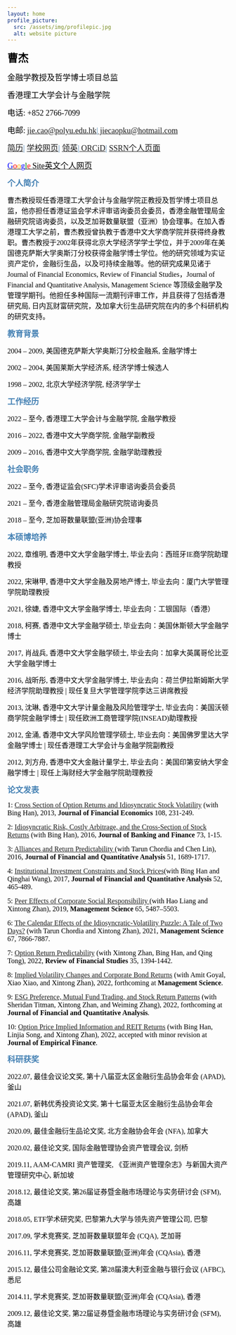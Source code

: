 ```yaml
---
layout: home
profile_picture:
  src: /assets/img/profilepic.jpg
  alt: website picture
---
```



<p>
<b><font color="Black" face="微软正黑" size=5 class="aa">曹杰</font></b>
</p>
<p>
<font color="Black" face="微软正黑" size=4 class="aa">金融学教授及哲学博士项目总监</font>
</p>
<p>
<font color="Black" face="微软正黑" size=4 class="aa">香港理工大学会计与金融学院</font>
</p>
<p>
<font color="Black" face="微软正黑" size=4 class="aa">电话: +852 2766-7099</font>
</p>
<p>
<font color="Black" face="微软正黑" size=4>电邮:</font>
<font color="SteelBlue" face="微软正黑" size=4><a href="mailto: jie.cao@polyu.edu.hk">jie.cao@polyu.edu.hk</a>|<a href="mailto: jiecaopku@hotmail.com"> jiecaopku@hotmail.com</a></font>
</p>

<p>
<font color="SteelBlue" face="微软正黑" size=4><a href="https://www.dropbox.com/s/rhd9f8esipm2cnx/JieCao_CVJuly2022.pdf?dl=0" target="_blank">简历</a>|
<a href="https://www.polyu.edu.hk/af/people/academic-staff/prof-jie-cao/" target="_blank">学校网页</a>|
<a href="https://hk.linkedin.com/in/jie-jay-cao">领英</a>|<a href="https://orcid.org/0000-0002-5245-8895" target="_blank"> ORCiD</a>|
<a href="https://papers.ssrn.com/sol3/cf_dev/AbsByAuth.cfm?per_id=549950" target="_blank">SSRN个人页面 </a></font>
</p>

<p>
<a href="https://sites.google.com/site/jiejaycao" target="_blank">
<font color="Blue" face="微软正黑" size=4>G</font><font color="Red" face="微软正黑" size=4>o</font><font color="Orange" face="微软正黑" size=4>o</font><font color="Blue" face="微软正黑" size=4>g</font><font color="Green" face="微软正黑" size=4>l</font><font color="Red" face="微软正黑" size=4>e</font>
<font color="Black" face="微软正黑" size=4>Site英文个人网页</font>
</a>
</p>
  


<p>
<b><font color="SteelBlue" face="微软正黑" size=4 class="aa">个人简介</font></b>
</p>
<p>
<font color="black" face="微软正黑" size=3>曹杰教授现任香港理工大学会计与金融学院正教授及哲学博士项目总监，他亦担任香港证监会学术评审谘询委员会委员，香港金融管理局金融研究院谘询委员，以及芝加哥数量联盟（亚洲）协会理事。在加入香港理工大学之前，曹杰教授曾执教于香港中文大学商学院并获得终身教职。曹杰教授于2002年获得北京大学经济学学士学位，并于2009年在美国德克萨斯大学奥斯汀分校获得金融学博士学位。他的研究领域为实证资产定价，金融衍生品，以及可持续金融等。他的研究成果见诸于Journal of Financial Economics, Review of Financial Studies，Journal of Financial and Quantitative Analysis, Management Science 等顶级金融学及管理学期刊。他担任多种国际一流期刊评审工作，并且获得了包括香港研究局, 日内瓦财富研究院，及加拿大衍生品研究院在内的多个科研机构的研究支持。</font>
</p>

<p>
<b><font color="SteelBlue" face="微软正黑" size=4 class="aa">教育背景</font></b>
</p>
<p>
<font color="black" face="微软正黑" size=3>2004 – 2009,	 美国德克萨斯大学奥斯汀分校金融系,		金融学博士</font>
</p>
<p>
<font color="black" face="微软正黑" size=3>2002 – 2004,	 美国莱斯大学经济系,  经济学博士候选人</font>
</p>
<p>
<font color="black" face="微软正黑" size=3>1998 – 2002, 北京大学经济学院, 经济学学士</font>
</p>

<p>
<b><font color="SteelBlue" face="微软正黑" size=4 class="aa">工作经历</font></b>
</p>
<p>
<font color="black" face="微软正黑" size=3>2022 – 至今,       香港理工大学会计与金融学院,				        金融学教授</font>
</p>
<p>
<font color="black" face="微软正黑" size=3>2016 – 2022,  香港中文大学商学院,				       金融学副教授</font>
</p>
<p>
<font color="black" face="微软正黑" size=3>2009 – 2016,  香港中文大学商学院,  金融学助理教授</font>
</p>

<p>
<b><font color="SteelBlue" face="微软正黑" size=4 class="aa">社会职务</font></b>
</p>
<p>
<font color="black" face="微软正黑" size=3>2022 – 至今,     香港证监会(SFC)学术评审谘询委员会委员</font>
</p>
<p>
<font color="black" face="微软正黑" size=3>2021 – 至今,  香港金融管理局金融研究院谘询委员</font>
</p>
<p>
<font color="black" face="微软正黑" size=3>2018 – 至今,  芝加哥数量联盟(亚洲)协会理事</font>
</p>

<p>
<b><font color="SteelBlue" face="微软正黑" size=4 class="aa">本硕博培养</font></b>
</p>

<p>
<font color="black" face="微软正黑" size=3>2022, 章维明, 香港中文大学金融学博士, 毕业去向：西班牙IE商学院助理教授</font>
</p>
<p>
<font color="black" face="微软正黑" size=3>2022, 宋琳甲, 香港中文大学金融及房地产博士, 毕业去向：厦门大学管理学院助理教授</font>
</p>
<p>
<font color="black" face="微软正黑" size=3>2021, 徐婕, 香港中文大学金融学博士, 毕业去向：工银国际（香港）</font>
</p>
<p>
<font color="black" face="微软正黑" size=3>2018, 柯赛, 香港中文大学金融学硕士, 毕业去向：美国休斯顿大学金融学博士 </font>
</p>

<p>
<font color="black" face="微软正黑" size=3>2017, 肖战兵, 香港中文大学金融学硕士, 毕业去向：加拿大英属哥伦比亚大学金融学博士 </font>
</p>

<p>
<font color="black" face="微软正黑" size=3>2016, 战昕彤, 香港中文大学金融学博士, 毕业去向：荷兰伊拉斯姆斯大学经济学院助理教授 | 现任复旦大学管理学院李达三讲席教授</font>
</p>


<p>
<font color="black" face="微软正黑" size=3>2013, 沈琳, 香港中文大学计量金融及风险管理学士, 毕业去向：美国沃顿商学院金融学博士 | 现任欧洲工商管理学院(INSEAD)助理教授 </font>
</p>
<p>
<font color="black" face="微软正黑" size=3>2012, 金涌, 香港中文大学风险管理学硕士, 毕业去向：美国佛罗里达大学金融学博士 | 现任香港理工大学会计与金融学院副教授 </font>
</p>

<p>
<font color="black" face="微软正黑" size=3>2012, 刘方舟, 香港中文大金融计量学士, 毕业去向：美国印第安纳大学金融学博士 | 现任上海财经大学金融学院助理教授 </font>
</p>

<p>
<b><font color="SteelBlue" face="微软正黑" size=4 class="aa">论文发表</font></b>
</p>
<p>
<font color="black" face="微软正黑" size=3>1: <a href="https://papers.ssrn.com/sol3/papers.cfm?abstract_id=1786607" target="_blank">Cross Section of Option Returns and Idiosyncratic Stock Volatility</a> (with Bing Han), 2013, <strong> Journal of Financial Economics </strong> 108, 231-249.</font>
</p>
<p>
<font color="black" face="微软正黑" size=3>2: <a href="https://papers.ssrn.com/sol3/papers.cfm?abstract_id=1291626" target="_blank">Idiosyncratic Risk, Costly Arbitrage, and the Cross-Section of Stock Returns</a> (with Bing Han),  2016, <strong> Journal of Banking and Finance</strong> 73, 1-15.</font>
</p>
<p>
<font color="black" face="微软正黑" size=3>3: <a href="https://papers.ssrn.com/sol3/papers.cfm?abstract_id=2409609" target="_blank">Alliances and Return Predictability </a> (with Tarun Chordia and Chen Lin), 2016, <strong> Journal of Financial and Quantitative Analysis</strong> 51, 1689-1717. </font>
</p>
<p>
<font color="black" face="微软正黑" size=3>4: <a href="https://papers.ssrn.com/sol3/papers.cfm?abstract_id=628683" target="_blank">Institutional Investment Constraints and Stock Prices</a>(with Bing Han and Qinghai Wang), 2017, <strong> Journal of Financial and Quantitative Analysis</strong> 52, 465-489.</font>
</p>
<p>
<font color="black" face="微软正黑" size=3>5: <a href="https://papers.ssrn.com/sol3/papers.cfm?abstract_id=2634100" target="_blank">Peer Effects of Corporate Social Responsibility </a> (with Hao Liang and Xintong Zhan), 2019, <strong> Management Science</strong> 65, 5487–5503.</font>
</p>
<p>
<font color="black" face="微软正黑" size=3>6: <a href="https://pubsonline.informs.org/doi/10.1287/mnsc.2020.3803" target="_blank"> The Calendar Effects of the Idiosyncratic-Volatility Puzzle: A Tale of Two Days?</a> (with Tarun Chordia and Xintong Zhan), 2021, <strong> Management Science</strong> 67, 7866-7887.</font>
</p>
<p>
<font color="black" face="微软正黑" size=3>7: <a href="https://academic.oup.com/rfs/article-abstract/35/3/1394/6294944?redirectedFrom=fulltext&login=false" target="_blank"> Option Return Predictability</a> (with Xintong Zhan, Bing Han, and Qing Tong), 2022, <strong> Review of Financial Studies</strong> 35, 1394-1442.</font>
</p>
<p>
<font color="black" face="微软正黑" size=3>8: <a href="https://papers.ssrn.com/sol3/papers.cfm?abstract_id=3400694" target="_blank"> Implied Volatility Changes and Corporate Bond Returns</a> (with  Amit Goyal, Xiao Xiao, and Xintong Zhan), 2022, forthcoming at <strong> Management Science</strong>.</font>
</p>
<p>
<font color="black" face="微软正黑" size=3>9: <a href="https://www.cambridge.org/core/journals/journal-of-financial-and-quantitative-analysis/article/abs/esg-preference-institutional-trading-and-stock-return-patterns/6FE00808FC61893DF3F9D983136BD8B3" target="_blank">ESG Preference, Mutual Fund Trading, and Stock Return Patterns</a> (with Sheridan Titman, Xintong Zhan, and Weiming Zhang), 2022, forthcoming at <strong> Journal of Financial and Quantitative Analysis</strong>.</font>
</p>
<p>
<font color="black" face="微软正黑" size=3>10: <a href="https://papers.ssrn.com/sol3/papers.cfm?abstract_id=3788744" target="_blank">Option Price Implied Information and REIT Returns</a> (with Bing Han, Linjia Song, and Xintong Zhan), 2022, accepted with minor revision at <strong> Journal of Empirical Finance</strong>.</font>
</p>


<p>
<b><font color="SteelBlue" face="微软正黑" size=4 class="aa">科研获奖</font></b>
</p>
<p>
<font color="black" face="微软正黑" size=3>2022.07,	最佳会议论文奖,			第十八届亚太区金融衍生品协会年会 (APAD),		釜山</font>
</p>
<p>
<font color="black" face="微软正黑" size=3>2021.07,	新韩优秀投资论文奖,			第十七届亚太区金融衍生品协会年会 (APAD),		釜山</font>
</p>
<p>
<font color="black" face="微软正黑" size=3>2020.09,	最佳金融衍生品论文奖,		北方金融协会年会 (NFA),						加拿大</font>
</p>
<p>
<font color="black" face="微软正黑" size=3>2020.02,	最佳论文奖,			国际金融管理协会资产管理会议,					剑桥</font>
</p>
<p>
<font color="black" face="微软正黑" size=3>2019.11,	AAM-CAMRI 资产管理奖,      《亚洲资产管理杂志》与新国大资产管理研究中心,	新加坡</font>
</p>
<p>
<font color="black" face="微软正黑" size=3>2018.12,	最佳论文奖,			第26届证券暨金融市场理论与实务研讨会 (SFM),	高雄</font>
</p>
<p>
<font color="black" face="微软正黑" size=3>2018.05,	ETF学术研究奖,				巴黎第九大学与领先资产管理公司,				巴黎</font>
</p>
<p>
<font color="black" face="微软正黑" size=3>2017.09,	学术竞赛奖,			芝加哥数量联盟年会 (CQA),					芝加哥</font>
</p>
<p>
<font color="black" face="微软正黑" size=3>2016.11,	学术竞赛奖,				芝加哥数量联盟(亚洲)年会 (CQAsia),				香港</font>
</p>
<p>
<font color="black" face="微软正黑" size=3>2015.12,	最佳公司金融论文奖,			第28届澳大利亚金融与银行会议 (AFBC),			悉尼</font>
</p>
<p>
<font color="black" face="微软正黑" size=3>2014.11,	学术竞赛奖,			芝加哥数量联盟(亚洲)年会 (CQAsia),     香港</font>
</p>
<p>
<font color="black" face="微软正黑" size=3>2009.12,	最佳论文奖,		第22届证券暨金融市场理论与实务研讨会 (SFM),	高雄</font>
</p>



